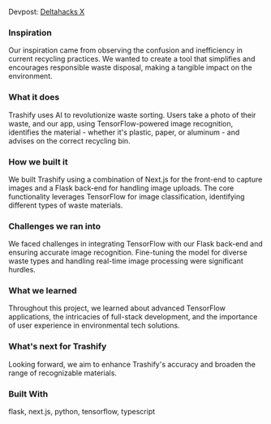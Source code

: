Devpost: [Deltahacks X](https://devpost.com/software/trashify-isp851?ref_content=my-projects-tab&ref_feature=my_projects)

### Inspiration
Our inspiration came from observing the confusion and inefficiency in current recycling practices. We wanted to create a tool that simplifies and encourages responsible waste disposal, making a tangible impact on the environment.

### What it does
Trashify uses AI to revolutionize waste sorting. Users take a photo of their waste, and our app, using TensorFlow-powered image recognition, identifies the material - whether it's plastic, paper, or aluminum - and advises on the correct recycling bin.

### How we built it
We built Trashify using a combination of Next.js for the front-end to capture images and a Flask back-end for handling image uploads. The core functionality leverages TensorFlow for image classification, identifying different types of waste materials.

### Challenges we ran into
We faced challenges in integrating TensorFlow with our Flask back-end and ensuring accurate image recognition. Fine-tuning the model for diverse waste types and handling real-time image processing were significant hurdles.

### What we learned
Throughout this project, we learned about advanced TensorFlow applications, the intricacies of full-stack development, and the importance of user experience in environmental tech solutions.

### What's next for Trashify
Looking forward, we aim to enhance Trashify's accuracy and broaden the range of recognizable materials.

### Built With
flask,
next.js,
python,
tensorflow,
typescript

